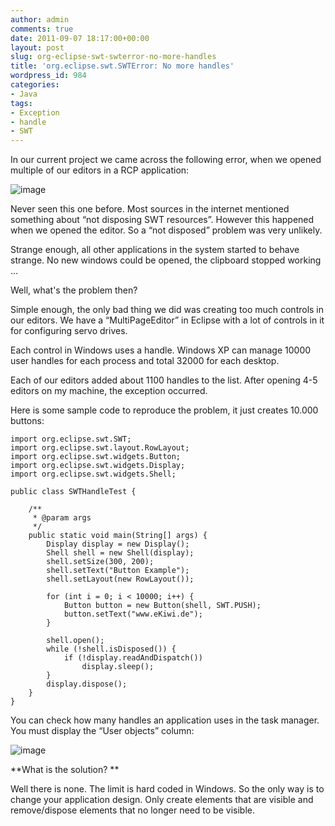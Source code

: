 ```yaml
---
author: admin
comments: true
date: 2011-09-07 18:17:00+00:00
layout: post
slug: org-eclipse-swt-swterror-no-more-handles
title: 'org.eclipse.swt.SWTError: No more handles'
wordpress_id: 984
categories:
- Java
tags:
- Exception
- handle
- SWT
---
```


In our current project we came across the following error, when we opened multiple of our editors in a RCP application: 

![image](http://andydunkel.net/assets/uploads/2011/09/image5.png)

Never seen this one before. Most sources in the internet mentioned something about “not disposing SWT resources”. However this happened when we opened the editor. So a “not disposed” problem was very unlikely.

Strange enough, all other applications in the system started to behave strange. No new windows could be opened, the clipboard stopped working …

Well, what's the problem then? 

Simple enough, the only bad thing we did was creating too much controls in our editors. We have a “MultiPageEditor” in Eclipse with a lot of controls in it for configuring servo drives.

Each control in Windows uses a handle. Windows XP can manage 10000 user handles for each process and total 32000 for each desktop. 

Each of our editors added about 1100 handles to the list. After opening 4-5 editors on my machine, the exception occurred.

Here is some sample code to reproduce the problem, it just creates 10.000 buttons:
    
    import org.eclipse.swt.SWT;
    import org.eclipse.swt.layout.RowLayout;
    import org.eclipse.swt.widgets.Button;
    import org.eclipse.swt.widgets.Display;
    import org.eclipse.swt.widgets.Shell;
    
    public class SWTHandleTest {
    
    	/**
    	 * @param args
    	 */
    	public static void main(String[] args) {
    		Display display = new Display();
    		Shell shell = new Shell(display);
    		shell.setSize(300, 200);
    		shell.setText("Button Example");
    		shell.setLayout(new RowLayout());
    
    		for (int i = 0; i < 10000; i++) {
    			Button button = new Button(shell, SWT.PUSH);
    			button.setText("www.eKiwi.de");
    		}
    
    		shell.open();
    		while (!shell.isDisposed()) {
    			if (!display.readAndDispatch())
    				display.sleep();
    		}
    		display.dispose();
    	}
    }




You can check how many handles an application uses in the task manager. You must display the “User objects” column:




![image](http://andydunkel.net/assets/uploads/2011/09/image6.png)






**What is the solution? **




Well there is none. The limit is hard coded in Windows. So the only way is to change your application design. Only create elements that are visible and remove/dispose elements that no longer need to be visible.
